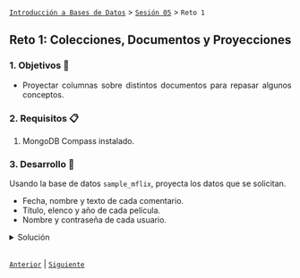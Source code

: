 [`Introducción a Bases de Datos`](../../Readme.md) > [`Sesión 05`](../Readme.md) > `Reto 1`
	
## Reto 1: Colecciones, Documentos y Proyecciones

<div style="text-align: justify;">

### 1. Objetivos :dart:

- Proyectar columnas sobre distintos documentos para repasar algunos conceptos.

### 2. Requisitos :clipboard:

1. MongoDB Compass instalado.

### 3. Desarrollo :rocket:

Usando la base de datos `sample_mflix`, proyecta los datos que se solicitan.

- Fecha, nombre y texto de cada comentario.
- Título, elenco y año de cada película.
- Nombre y contraseña de cada usuario.

<details><summary>Solución</summary>
<p>

- Fecha, nombre y texto de cada comentario.

   ```json
   {date:1, name:1, text:1}
   ```
   
   ![imagen](imagenes/s4r11.png)

- Título, elenco y año de cada película.

   ```json
   {title:1, cast:1, year:1}
   ```
   
   ![imagen](imagenes/s4r12.png)
   
- Nombre y contraseña de cada usuario.

   ```json
   {name:1, password:1}	
   ```
   ![imagen](imagenes/s4r13.png) 

</p>
</details> 

<br/>

[`Anterior`](../Ejemplo-01/Readme.md) | [`Siguiente`](../Readme.md#filtros-básicos)

</div>
